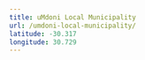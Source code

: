```yaml
---
title: uMdoni Local Municipality
url: /umdoni-local-municipality/
latitude: -30.317
longitude: 30.729
---
```


